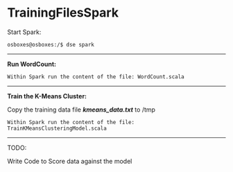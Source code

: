 # TrainingFilesSpark


Start Spark:

    osboxes@osboxes:/$ dse spark


----------


**Run WordCount:**

    Within Spark run the content of the file: WordCount.scala

----------
**Train the K-Means Cluster:**

Copy the training data file ***kmeans_data.txt*** to /tmp

    Within Spark run the content of the file: TrainKMeansClusteringModel.scala


----------
TODO:

Write Code to Score data against the model


